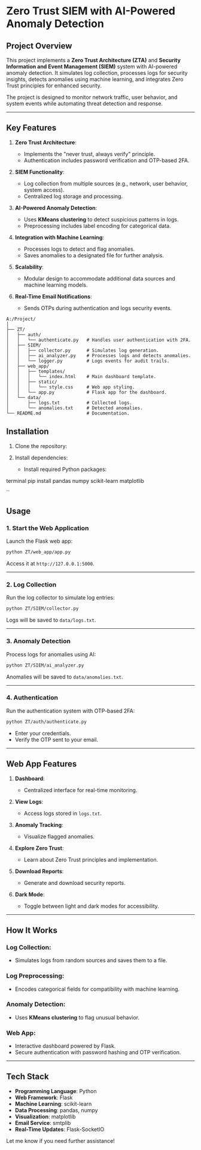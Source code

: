 # **Zero Trust SIEM with AI-Powered Anomaly Detection**

## **Project Overview**
This project implements a **Zero Trust Architecture (ZTA)** and **Security Information and Event Management (SIEM)** system with AI-powered anomaly detection. It simulates log collection, processes logs for security insights, detects anomalies using machine learning, and integrates Zero Trust principles for enhanced security. 

The project is designed to monitor network traffic, user behavior, and system events while automating threat detection and response.

---

## **Key Features**
1. **Zero Trust Architecture**:
   - Implements the "never trust, always verify" principle.
   - Authentication includes password verification and OTP-based 2FA.

2. **SIEM Functionality**:
   - Log collection from multiple sources (e.g., network, user behavior, system access).
   - Centralized log storage and processing.

3. **AI-Powered Anomaly Detection**:
   - Uses **KMeans clustering** to detect suspicious patterns in logs.
   - Preprocessing includes label encoding for categorical data.

4. **Integration with Machine Learning**:
   - Processes logs to detect and flag anomalies.
   - Saves anomalies to a designated file for further analysis.

5. **Scalability**:
   - Modular design to accommodate additional data sources and machine learning models.

6. **Real-Time Email Notifications**:
   - Sends OTPs during authentication and logs security events.

```
A:/Project/
│
├── ZT/
│   ├── auth/
│   │   └── authenticate.py   # Handles user authentication with 2FA.
│   ├── SIEM/
│   │   ├── collector.py      # Simulates log generation.
│   │   ├── ai_analyzer.py    # Processes logs and detects anomalies.
│   │   └── logger.py         # Logs events for audit trails.
│   ├── web_app/
│   │   ├── templates/
│   │   │   └── index.html    # Main dashboard template.
│   │   ├── static/
│   │   │   └── style.css     # Web app styling.
│   │   └── app.py            # Flask app for the dashboard.
│   └── data/
│       ├── logs.txt          # Collected logs.
│       └── anomalies.txt     # Detected anomalies.
└── README.md                 # Documentation.
```

## **Installation**
1. Clone the repository:
 
2. Install dependencies:
   - Install required Python packages:
     
terminal
     pip install pandas numpy scikit-learn matplotlib

``
## **Usage**

### **1. Start the Web Application**
Launch the Flask web app:
```bash
python ZT/web_app/app.py
```
Access it at `http://127.0.0.1:5000`.

---

### **2. Log Collection**
Run the log collector to simulate log entries:
```bash
python ZT/SIEM/collector.py
```
Logs will be saved to `data/logs.txt`.

---

### **3. Anomaly Detection**
Process logs for anomalies using AI:
```bash
python ZT/SIEM/ai_analyzer.py
```
Anomalies will be saved to `data/anomalies.txt`.

---

### **4. Authentication**
Run the authentication system with OTP-based 2FA:
```bash
python ZT/auth/authenticate.py
```
- Enter your credentials.
- Verify the OTP sent to your email.

---

## **Web App Features**
1. **Dashboard**:
   - Centralized interface for real-time monitoring.
   
2. **View Logs**:
   - Access logs stored in `logs.txt`.

3. **Anomaly Tracking**:
   - Visualize flagged anomalies.

4. **Explore Zero Trust**:
   - Learn about Zero Trust principles and implementation.

5. **Download Reports**:
   - Generate and download security reports.

6. **Dark Mode**:
   - Toggle between light and dark modes for accessibility.

---

## **How It Works**

### **Log Collection**:
- Simulates logs from random sources and saves them to a file.

### **Log Preprocessing**:
- Encodes categorical fields for compatibility with machine learning.

### **Anomaly Detection**:
- Uses **KMeans clustering** to flag unusual behavior.

### **Web App**:
- Interactive dashboard powered by Flask.
- Secure authentication with password hashing and OTP verification.

---

## **Tech Stack**
- **Programming Language**: Python
- **Web Framework**: Flask
- **Machine Learning**: scikit-learn
- **Data Processing**: pandas, numpy
- **Visualization**: matplotlib
- **Email Service**: smtplib
- **Real-Time Updates**: Flask-SocketIO


Let me know if you need further assistance!

